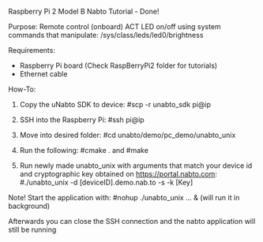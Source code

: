 Raspberry Pi 2 Model B Nabto Tutorial - Done!

Purpose: Remote control (onboard) ACT LED on/off using system commands that manipulate:
/sys/class/leds/led0/brightness

Requirements:
- Raspberry Pi board (Check RaspBerryPi2 folder for tutorials)
- Ethernet cable

How-To:

1. Copy the uNabto SDK to device: #scp -r unabto_sdk pi@ip

2. SSH into the Raspberry Pi: #ssh pi@ip

3. Move into desired folder: #cd unabto/demo/pc_demo/unabto_unix

4. Run the following: #cmake . and #make

5. Run newly made unabto_unix with arguments that match your device id and cryptographic key obtained on https://portal.nabto.com: #./unabto_unix -d [deviceID].demo.nab.to -s -k [Key]

Note! Start the application with: #nohup ./unabto_unix ... &   (will run it in background)

Afterwards you can close the SSH connection and the nabto application will still be running
